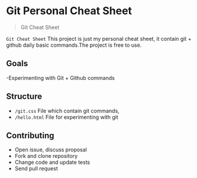 # Git Personal Cheat Sheet

> Git Cheat Sheet

`Git Cheat Sheet` This project is just my personal cheat sheet, it contain git + github daily basic commands.The project is free to use.

## Goals

-Experimenting with Git + Github commands

## Structure

- `/git.css` File which contain git commands,
- `/hello.html` File for experimenting with git

## Contributing

- Open issue, discuss proposal
- Fork and clone repository
- Change code and update tests
- Send pull request

```

```
